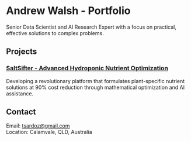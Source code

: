 # Andrew Walsh - Portfolio

Senior Data Scientist and AI Research Expert with a focus on practical, effective solutions to complex problems.

## Projects

### [SaltSifter - Advanced Hydroponic Nutrient Optimization](sifterlabs.md)
Developing a revolutionary platform that formulates plant-specific nutrient solutions at 90% cost reduction through mathematical optimization and AI assistance.

<!-- More projects will be added here -->

## Contact

Email: tsardoz@gmail.com  
Location: Calamvale, QLD, Australia
